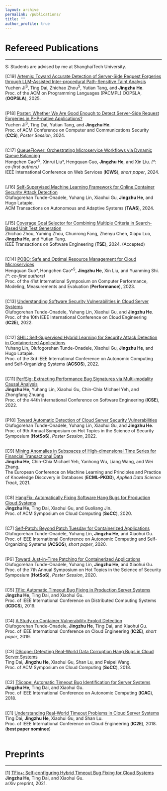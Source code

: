 ```yaml
---
layout: archive
permalink: /publications/
title: ""
author_profile: true
---
```



<!-- Conference Papers
====== -->

# Refereed Publications
----

S: Students are advised by me at ShanghaiTech University.

\[C19\] [Artemis: Toward Accurate Detection of Server-Side Request Forgeries through LLM-Assisted Inter-procedural Path-Sensitive Taint Analysis](https://arxiv.org/pdf/2502.21026)<br/>
Yuchen Ji<sup>S</sup>, Ting Dai, Zhichao Zhou<sup>S</sup>, Yutian Tang, and <b>Jingzhu He</b>. <br/>
Proc. of the ACM on Programming Languages (PACMPL) OOPSLA, (<b>OOPSLA</b>), 2025. 
<br/>
<br/>

\[P18\] [Poster: Whether We Are Good Enough to Detect Server-Side Request Forgeries in PHP-native Applications?](https://dl.acm.org/doi/10.1145/3658644.3691419)<br/>
Yuchen Ji<sup>S</sup>, Ting Dai, Yutian Tang, and <b>Jingzhu He</b>. <br/>
Proc. of ACM Conference on Computer and Communications Security (<b>CCS</b>), <i>Poster Session</i>, 2024. 
<br/>
<br/>

\[C17\] [QueueFlower: Orchestrating Microservice Workflows via Dynamic Queue Balancing](https://jhe16.github.io/files/icws23.pdf)<br/>
Hongchen Cao\*<sup>S</sup>, Xinrui Liu\*, Hengquan Guo, <b>Jingzhu He</b>, and Xin Liu. <em>(*: co-first authors)</em> <br/>
IEEE International Conference on Web Services (<b>ICWS</b>), <i>short paper</i>, 2024. 
<br/>
<br/>

\[J16\] [Self-Supervised Machine Learning Framework for Online Container Security Attack Detection](https://dl.acm.org/doi/pdf/10.1145/3665795)<br/>
Olufogorehan Tunde-Onadele, Yuhang Lin, Xiaohui Gu, <b>Jingzhu He</b>, and Hugo Latapie. <br/>
ACM Transactions on Autonomous and Adaptive Systems (<b>TAAS</b>), 2024. 
<br/>
<br/>

\[J15\] [Coverage Goal Selector for Combining Multiple Criteria in Search-Based Unit Test Generation](https://arxiv.org/pdf/2309.07518.pdf)<br/>
Zhichao Zhou, Yuming Zhou, Chunrong Fang, Zhenyu Chen, Xiapu Luo, <b>Jingzhu He</b>, and Yutian Tang. <br/>
IEEE Transactions on Software Engineering (<b>TSE</b>), 2024. (Accepted)
<br/>
<br/>

\[C14\] [POBO: Safe and Optimal Resource Management for Cloud Microservices](https://jhe16.github.io/files/performance.pdf)<br/>
Hengquan Guo\*, Hongchen Cao\*<sup>S</sup>, <b>Jingzhu He</b>, Xin Liu, and Yuanming Shi. <em>(*: co-first authors)</em> <br/>
Proc. of the 41st International Symposium on Computer Performance, Modeling, Measurements and Evaluation (<b>Performance</b>), 2023.
<br/>
<br/>

\[C13\] [Understanding Software Security Vulnerabilities in Cloud Server Systems](http://dance.csc.ncsu.edu/papers/IC2E22.pdf)<br/>
Olufogorehan Tunde-Onadele, Yuhang Lin, Xiaohui Gu, and <b>Jingzhu He</b>. <br/>
Proc. of the 10th IEEE International Conference on Cloud Engineering (<b>IC2E</b>), 2022.
<br/>
<br/>

\[C12\] [SHIL: Self-Supervised Hybrid Learning for Security Attack Detection in Containerized Applications](http://dance.csc.ncsu.edu/papers/ACSOS22.pdf)<br/>
Yuhang Lin, Olufogorehan Tunde-Onadele, Xiaohui Gu, <b>Jingzhu He</b>, and Hugo Latapie. <br/>
Proc. of the 3rd IEEE International Conference on Autonomic Computing and Self-Organizing Systems (<b>ACSOS</b>), 2022.
<br/>
<br/>

\[C11\] [PerfSig: Extracting Performance Bug Signatures via Multi-modality Causal Analysis](https://jhe16.github.io/files/ICSE22.pdf) <br/>
<b>Jingzhu He</b>, Yuhang Lin, Xiaohui Gu, Chin-Chia Michael Yeh, and Zhongfang Zhuang. <br/>
Proc. of the 44th International Conference on Software Engineering (<b>ICSE</b>), 2022.
<br/>
<br/>

\[P10\] [Toward Automatic Detection of Cloud Server Security Vulnerabilities](http://dance.csc.ncsu.edu/papers/HOTSOS22.pdf)<br/>
Olufogorehan Tunde-Onadele, Yuhang Lin, Xiaohui Gu, and <b>Jingzhu He</b>. <br/>
Proc. of 9th Annual Symposium on Hot Topics in the Science of Security Symposium (<b>HotSoS</b>), <i>Poster Session</i>, 2022.
<br/>
<br/>

\[C9\] [Mining Anomalies in Subspaces of High-dimensional Time Series for Financial Transactional Data](https://jhe16.github.io/files/sub_520.pdf)<br/>
<b>Jingzhu He</b>, Chin-Chia Michael Yeh, Yanhong Wu, Liang Wang, and  Wei Zhang. <br/>
The European Conference on Machine Learning and Principles and Practice of Knowledge Discovery in Databases (<b>ECML-PKDD</b>), <i>Applied Data Science Track</i>, 2021.
<br/>
<br/>

\[C8\] [HangFix: Automatically Fixing Software Hang Bugs for Production Cloud Systems](http://dance.csc.ncsu.edu/papers/SOCC20.pdf)<br/>
<b>Jingzhu He</b>, Ting Dai, Xiaohui Gu, and Guoliang Jin. <br/>
Proc. of ACM Symposium on Cloud Computing (<b>SoCC</b>), 2020.
<br/>
<br/>

\[C7\] [Self-Patch: Beyond Patch Tuesday for Containerized Applications](http://dance.csc.ncsu.edu/papers/ACSOS20.pdf)<br/>
Olufogorehan Tunde-Onadele, Yuhang Lin, <b>Jingzhu He</b>, and Xiaohui Gu. <br/>
Proc. of IEEE International Conference on Autonomic Computing and Self-Organizing Systems (<b>ACSOS</b>), <i>short paper</i>, 2020.
<br/>
<br/>

\[P6\] [Toward Just-in-Time Patching for Containerized Applications](https://dl.acm.org/doi/pdf/10.1145/3384217.3384225?casa_token=IEChjBccpaAAAAAA:KAynfQNmlxfZY4yZJNfOgquWen8Gf4wJMPaQUTsnr9mWnqZ4KoGlq8tKToLWoP7KWFkGiCT46GW9)<br/>
Olufogorehan Tunde-Onadele, Yuhang Lin, <b>Jingzhu He</b>, and Xiaohui Gu. <br/>
Proc. of the 7th Annual Symposium on Hot Topics in the Science of Security Symposium (<b>HotSoS</b>), <i>Poster Session</i>, 2020.
<br/>
<br/>

\[C5\] [TFix: Automatic Timeout Bug Fixing in Production Server Systems](http://dance.csc.ncsu.edu/papers/ICDCS19.pdf)<br/>
<b>Jingzhu He</b>, Ting Dai, and Xiaohui Gu. <br/>
Proc. of IEEE International Conference on Distributed Computing Systems (<b>ICDCS</b>), 2019.
<br/>
<br/>

\[C4\] [A Study on Container Vulnerability Exploit Detection](http://dance.csc.ncsu.edu/papers/IC2E19.pdf)<br/>
Olufogorehan Tunde-Onadele, <b>Jingzhu He</b>, Ting Dai, and Xiaohui Gu. <br/>
Proc. of IEEE International Conference on Cloud Engineering (<b>IC2E</b>), <i>short paper</i>, 2019.
<br/>
<br/>

\[C3\] [DScope: Detecting Real-World Data Corruption Hang Bugs in Cloud Server Systems](http://dance.csc.ncsu.edu/papers/SOCC18.pdf)<br/>
Ting Dai, <b>Jingzhu He</b>, Xiaohui Gu, Shan Lu, and Peipei Wang. <br/>
Proc. of ACM Symposium on Cloud Computing (<b>SoCC</b>), 2018.
<br/>
<br/>

\[C2\] [TScope: Automatic Timeout Bug Identification for Server Systems](http://dance.csc.ncsu.edu/papers/ICAC18.pdf)<br/>
<b>Jingzhu He</b>, Ting Dai, and Xiaohui Gu. <br/>
Proc. of IEEE International Conference on Autonomic Computing (<b>ICAC</b>), 2018.
<br/>
<br/>

\[C1\] [Understanding Real-World Timeout Problems in Cloud Server Systems](http://dance.csc.ncsu.edu/papers/IC2E18.pdf)<br/>
Ting Dai, <b>Jingzhu He</b>, Xiaohui Gu, and Shan Lu. <br/>
Proc. of IEEE International Conference on Cloud Engineering (<b>IC2E</b>), 2018. (<b>best paper nominee</b>)
<br/>
<br/>


# Preprints
----

\[1\] [TFix+: Self-configuring Hybrid Timeout Bug Fixing for Cloud Systems](https://arxiv.org/abs/2110.04101)<br/>
<b>Jingzhu He</b>, Ting Dai, and Xiaohui Gu. <br/>
arXiv preprint, 2021.
<br/>
<br/>


